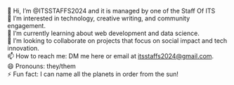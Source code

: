 👋 Hi, I’m @ITSSTAFFS2024 and it is managed by one of the Staff Of ITS<br>
👀 I’m interested in technology, creative writing, and community engagement.<br>
🌱 I’m currently learning about web development and data science.<br>
💞️ I’m looking to collaborate on projects that focus on social impact and tech innovation.<br>
📫 How to reach me: DM me here or email at itsstaffs2024@gmail.com.<br>
😄 Pronouns: they/them<br>
⚡ Fun fact: I can name all the planets in order from the sun!<br>
